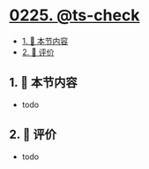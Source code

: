 # [0225. @ts-check](https://github.com/tnotesjs/TNotes.typescript/tree/main/notes/0225.%20%40ts-check)

<!-- region:toc -->

- [1. 🎯 本节内容](#1--本节内容)
- [2. 🫧 评价](#2--评价)

<!-- endregion:toc -->

## 1. 🎯 本节内容

- todo

## 2. 🫧 评价

- todo
